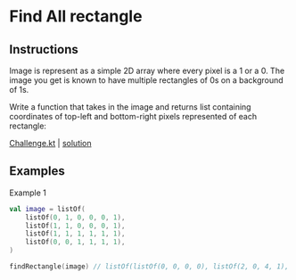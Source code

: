 # Find All rectangle

## Instructions

Image is represent as a simple 2D array where every pixel is a 1 or a 0. The image you get is known to have multiple
rectangles of 0s on a background of 1s.

Write a function that takes in the image and returns list containing coordinates of top-left and bottom-right pixels
represented of each rectangle:

[Challenge.kt](Challenge.kt) | [solution](Solution.kt)

## Examples

Example 1

```kotlin
val image = listOf(
    listOf(0, 1, 0, 0, 0, 1),
    listOf(1, 1, 0, 0, 0, 1),
    listOf(1, 1, 1, 1, 1, 1),
    listOf(0, 0, 1, 1, 1, 1),
)

findRectangle(image) // listOf(listOf(0, 0, 0, 0), listOf(2, 0, 4, 1), listOf(3, 0, 3, 1))

```
